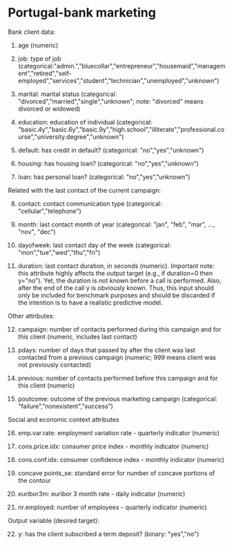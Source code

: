 # Portugal-bank marketing
Bank client data:

1) age (numeric)

2) job: type of job (categorical:"admin.","bluecollar","entrepreneur","housemaid","management","retired","self-employed","services","student","technician","unemployed","unknown")

3) marital: marital status (categorical: "divorced","married","single","unknown"; note: "divorced" means divorced or widowed)

4) education: education of individual (categorical: "basic.4y","basic.6y","basic.9y","high.school","illiterate","professional.course","university.degree","unknown")

5) default: has credit in default? (categorical: "no","yes","unknown")

6) housing: has housing loan? (categorical: "no","yes","unknown")

7) loan: has personal loan? (categorical: "no","yes","unknown")

Related with the last contact of the current campaign:

8) contact: contact communication type (categorical: "cellular","telephone")

9) month: last contact month of year (categorical: "jan", "feb", "mar", …, "nov", "dec")

10) dayofweek: last contact day of the week (categorical: "mon","tue","wed","thu","fri")

11) duration: last contact duration, in seconds (numeric). Important note: this attribute highly affects the output target (e.g., if duration=0 then y="no"). Yet, the duration is not known before a call is performed. Also, after the end of the call y is obviously known. Thus, this input should only be included for benchmark purposes and should be discarded if the intention is to have a realistic predictive model.

Other attributes:

12) campaign: number of contacts performed during this campaign and for this client (numeric, includes last contact)

13) pdays: number of days that passed by after the client was last contacted from a previous campaign (numeric; 999 means client was not previously contacted)

14) previous: number of contacts performed before this campaign and for this client (numeric)

15) poutcome: outcome of the previous marketing campaign (categorical: "failure","nonexistent","success")

Social and economic context attributes

16) emp.var.rate: employment variation rate - quarterly indicator (numeric)

17) cons.price.idx: consumer price index - monthly indicator (numeric)

18) cons.conf.idx: consumer confidence index - monthly indicator (numeric)

19) concave points_se: standard error for number of concave portions of the contour

20) euribor3m: euribor 3 month rate - daily indicator (numeric)

21) nr.employed: number of employees - quarterly indicator (numeric)

Output variable (desired target):

22) y: has the client subscribed a term deposit? (binary: "yes","no")
